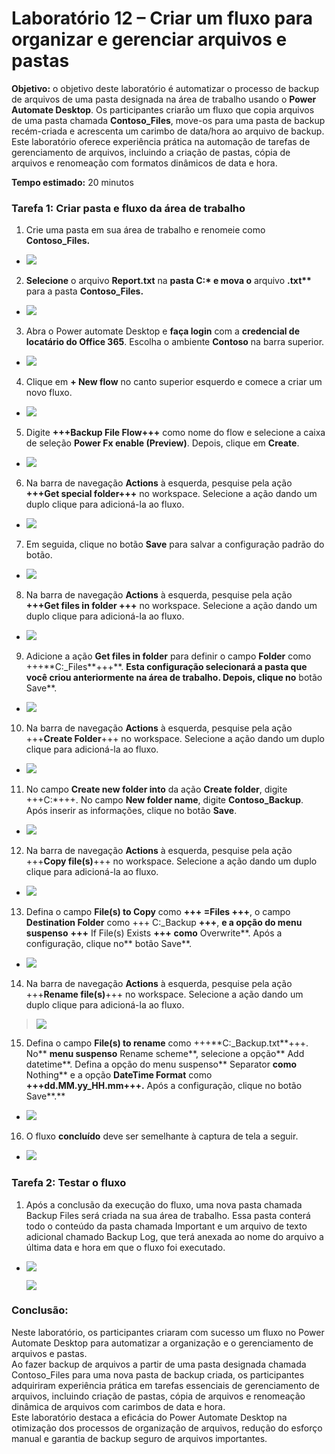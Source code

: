 # Laboratório 12 – Criar um fluxo para organizar e gerenciar arquivos e pastas

**Objetivo:** o objetivo deste laboratório é automatizar o processo de
backup de arquivos de uma pasta designada na área de trabalho usando o
**Power Automate Desktop**. Os participantes criarão um fluxo que copia
arquivos de uma pasta chamada **Contoso_Files**, move-os para uma pasta
de backup recém-criada e acrescenta um carimbo de data/hora ao arquivo
de backup. Este laboratório oferece experiência prática na automação de
tarefas de gerenciamento de arquivos, incluindo a criação de pastas,
cópia de arquivos e renomeação com formatos dinâmicos de data e hora.

**Tempo estimado:** 20 minutos

### Tarefa 1: Criar pasta e fluxo da área de trabalho

1.  Crie uma pasta em sua área de trabalho e renomeie como
    **Contoso_Files.**

- ![](./media/image1.png)

2.  **Selecione** o arquivo **Report.txt** na **pasta C:\* e mova o**
    arquivo **.txt\*\*** para a pasta **Contoso_Files.**

- ![](./media/image2.png)

3.  Abra o Power automate Desktop e **faça login** com a **credencial de
    locatário do Office 365**. Escolha o ambiente **Contoso** na barra
    superior.

- ![](./media/image3.png)

4.  Clique em **+ New flow** no canto superior esquerdo e comece a criar
    um novo fluxo.

- ![](./media/image4.png)

5.  Digite **+++Backup File Flow+++** como nome do flow e selecione a
    caixa de seleção **Power Fx enable (Preview)**. Depois, clique em
    **Create**.

- ![](./media/image5.png)

6.  Na barra de navegação **Actions** à esquerda, pesquise pela ação
    **+++Get special folder+++** no workspace. Selecione a ação dando um
    duplo clique para adicioná-la ao fluxo.

- ![](./media/image6.png)

7.  Em seguida, clique no botão **Save** para salvar a configuração
    padrão do botão.

- ![](./media/image7.png)

8.  Na barra de navegação **Actions** à esquerda, pesquise pela ação
    **+++Get files in folder +++** no workspace. Selecione a ação dando
    um duplo clique para adicioná-la ao fluxo.

- ![](./media/image8.png)

9.  Adicione a ação **Get files in folder** para definir o campo
    **Folder** como +++\*\*C:\_Files**+++**. **Esta configuração
    selecionará a pasta que você criou anteriormente na área de
    trabalho. Depois, clique no** botão Save\*\*.

- ![](./media/image9.png)

10. Na barra de navegação **Actions** à esquerda, pesquise pela ação
    +++**Create Folder**+++ no workspace. Selecione a ação dando um
    duplo clique para adicioná-la ao fluxo.

- ![](./media/image10.png)

11. No campo **Create new folder into** da ação **Create folder**,
    digite +++C:\*+++. No campo **New folder name**, digite
    **Contoso_Backup**. Após inserir as informações, clique no botão
    **Save**.

- ![](./media/image11.png)

12. Na barra de navegação **Actions** à esquerda, pesquise pela ação
    +++**Copy file(s)**+++ no workspace. Selecione a ação dando um duplo
    clique para adicioná-la ao fluxo.

- ![](./media/image12.png)

13. Defina o campo **File(s) to Copy** como **+++ =Files +++**, o campo
    **Destination Folder** como +++ C:\_Backup **+++**, **e a opção do
    menu suspenso** **+++** If File(s) Exists **+++** **como**
    Overwrite**. Após a configuração, clique no** botão Save\*\*.

- ![](./media/image13.png)

14. Na barra de navegação **Actions** à esquerda, pesquise pela ação
    +++**Rename file(s)**+++ no workspace. Selecione a ação dando um
    duplo clique para adicioná-la ao fluxo.

> ![](./media/image14.png)

15. Defina o campo **File(s) to rename** como
    +++\*\*C:\_Backup.txt**+++. No** **menu suspenso** Rename scheme**,
    selecione a opção** Add datetime**. Defina a opção do menu
    suspenso** Separator **como** Nothing\*\* e a opção **DateTime
    Format** como **+++dd.MM.yy_HH.mm+++.** Após a configuração, clique
    no botão Save**.**

- ![](./media/image15.png)

16. O fluxo **concluído** deve ser semelhante à captura de tela a
    seguir.

- ![](./media/image16.png)

### Tarefa 2: Testar o fluxo

1.  Após a conclusão da execução do fluxo, uma nova pasta chamada Backup
    Files será criada na sua área de trabalho. Essa pasta conterá todo o
    conteúdo da pasta chamada Important e um arquivo de texto adicional
    chamado Backup Log, que terá anexada ao nome do arquivo a última
    data e hora em que o fluxo foi executado.

- ![](./media/image17.png)

  ![](./media/image18.png)

### Conclusão:

Neste laboratório, os participantes criaram com sucesso um fluxo no
Power Automate Desktop para automatizar a organização e o gerenciamento
de arquivos e pastas.  
Ao fazer backup de arquivos a partir de uma pasta designada chamada
Contoso_Files para uma nova pasta de backup criada, os participantes
adquiriram experiência prática em tarefas essenciais de gerenciamento de
arquivos, incluindo criação de pastas, cópia de arquivos e renomeação
dinâmica de arquivos com carimbos de data e hora.  
Este laboratório destaca a eficácia do Power Automate Desktop na
otimização dos processos de organização de arquivos, redução do esforço
manual e garantia de backup seguro de arquivos importantes.
